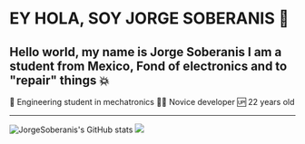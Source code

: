 # EY HOLA, SOY JORGE SOBERANIS 🤟

Hello world, my name is Jorge Soberanis I am a student from Mexico, Fond of electronics and to "repair" things :boom:
---

🦾 Engineering student in mechatronics
👨‍💻 Novice developer
🆙 22 years old

---

![JorgeSoberanis's GitHub stats](https://github-readme-stats.vercel.app/api?username=JorgeSoberanis&theme=gotham&show_icons=true)
![](https://media1.giphy.com/media/kH6CqYiquZawmU1HI6/giphy.gif?cid=ecf05e47dzocru21my4c5hbi4jh3o11tpja8lwgstwdc9854&rid=giphy.gif&ct=g)
